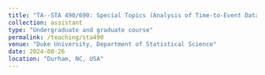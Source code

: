 ```yaml
---
title: "TA--STA 490/690: Special Topics (Analysis of Time-to-Event Data)"
collection: assistant
type: "Undergraduate and graduate course"
permalink: /teaching/sta490
venue: "Duke University, Department of Statistical Science"
date: 2024-08-26
location: "Durham, NC, USA"
---
```


